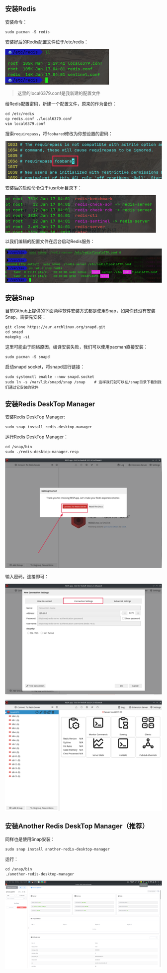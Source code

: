 ## 安装Redis

安装命令：

```shell
sudo pacman -S redis
```

安装好后的Redis配置文件位于/etc/redis：

![image-20230301211056265](install-redis-and-visable-tool.assets/image-20230301211056265.png)

> 这里的local6379.conf是我新建的配置文件

给Redis配置密码，新建一个配置文件，原来的作为备份：

```shell
cd /etc/redis
cp redis.conf ./local6379.conf
vim local6379.conf
```

搜索`requirepass`，将`foobared`修改为你想设置的密码：

![image-20230301211506551](install-redis-and-visable-tool.assets/image-20230301211506551.png)

安装后的启动命令位于/usr/bin目录下：

![image-20230301211625581](install-redis-and-visable-tool.assets/image-20230301211625581.png)

以我们编辑的配置文件在后台启动Redis服务：

![image-20230301211837177](install-redis-and-visable-tool.assets/image-20230301211837177.png)

## 安装Snap

目前Github上提供的下面两种软件安装方式都是使用Snap，如果你还没有安装Snap，需要先安装：

```shell
git clone https://aur.archlinux.org/snapd.git
cd snapd
makepkg -si
```

这里可能由于网络原因，编译安装失败，我们可以使用pacman直接安装：

```shell
sudo pacman -S snapd
```

启动snapd socket，将snapd进行链接：

```shell
sudo systemctl enable --now snapd.socket
sudo ln -s /var/lib/snapd/snap /snap  	# 这样我们就可以在/snap目录下看到我们通过它安装的软件
```

## 安装Redis DeskTop Manager

安装Redis DeskTop Manager:

```shell
sudo snap install redis-desktop-manager
```

运行Redis DeskTop Manager：

```shell
cd /snap/bin
sudo ./redis-desktop-manager.resp
```

![image-20230301214039230](install-redis-and-visable-tool.assets/image-20230301214039230.png)

输入密码，连接即可：

![image-20230301214124322](install-redis-and-visable-tool.assets/image-20230301214124322.png)

![image-20230301214615547](install-redis-and-visable-tool.assets/image-20230301214615547.png)

## 安装Another Redis DeskTop Manager（推荐）

同样也是使用Snap安装：

```shell
sudo snap install another-redis-desktop-manager
```

运行：

```shell
cd /snap/bin
./another-redis-desktop-manager
```

![image-20230301215122291](install-redis-and-visable-tool.assets/image-20230301215122291.png)